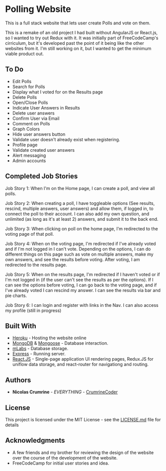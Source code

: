 # Polling Website 

This is a full stack website that lets user create Polls and vote on them. 

This is a remake of an old project I had built without AngularJS or React.js, so I wanted to try out Redux with it. It was initially part of FreeCodeCamp's cirriculum, but it's developed past the point of it being like the other websites from it. I'm still working on it, but I wanted to get the minimum viable product out. 

## To Do

* Edit Polls
* Search for Polls
* Display what I voted for on the Results page
* Delete Polls
* Open/Close Polls
* Indicate User Answers in Results
* Delete user answers 
* Confirm User via Email
* Comment on Polls
* Graph Colors
* Hide user answers button
* Validate user doesn't already exist when registering.
* Profile page
* Validate created user answers
* Alert messaging
* Admin accounts

## Completed Job Stories

Job Story 1: When I'm on the Home page, I can create a poll, and view all polls. 

Job Story 2: When creating a poll, I have toggleable options (See results, rescind, multiple answers, user answers) and allow them, if logged in, to connect the poll to their account. I can also add my own question, and unlimited (as long as it's at least 2) answers, and submit it to the back end. 

Job Story 3: When clicking on poll on the home page, I'm redirected to the voting page of that poll.

Job Story 4: When on the voting page, I'm redirected if I've already voted and if I'm not logged in I can't vote. Depending on the options, I can do different things on this page such as vote on multiple answers, make my own answers, and see the results before voting. After voting, I am redirected to the results page.

Job Story 5: When on the results page, I'm redirected if I haven't voted or if I'm not logged in (if the user can't see the results as per the options). If I can see the options before voting, I can go back to the voting page, and if I've already voted I can rescind my answer. I can see the results via bar and pie charts.

Job Story 6: I can login and register with links in the Nav. I can also access my profile (still in progress)

## Built With

* [Heroku](https://dashboard.heroku.com/) - Hosting the website online
* [MongoDB](https://www.mongodb.com/) & [Mongoose](https://mongoosejs.com/) - Database interaction.
* [mLabs](https://mlab.com/home) - Database storage.
* [Express](https://expressjs.com/) - Running server.
* [React.JS](https://reactjs.org/) - Single-page application UI rendering pages, Redux.JS for uniflow data storage, and react-router for navigationg and routing.

## Authors

* **Nicolas Crumrine** - *EVERYTHING* - [CrumrineCoder](https://github.com/CrumrineCoder)

## License

This project is licensed under the MIT License - see the [LICENSE.md](LICENSE.md) file for details

## Acknowledgments

* A few friends and my brother for reviewing the design of the website over the course of the development of the website. 
* FreeCodeCamp for initial user stories and idea. 
